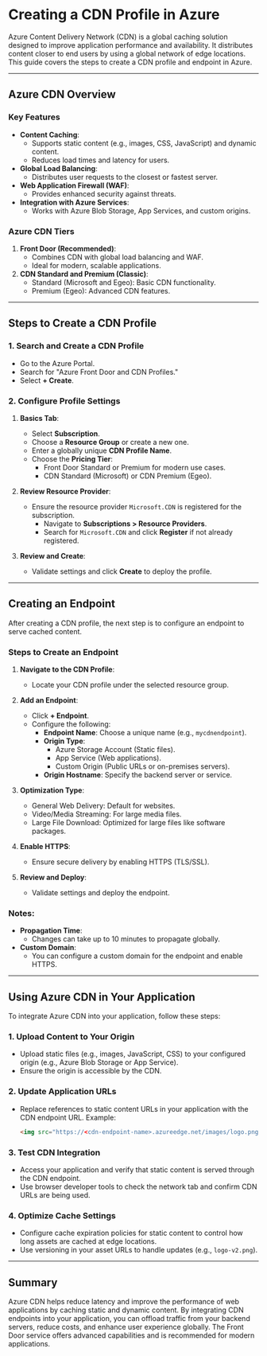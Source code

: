 # Creating a CDN Profile in Azure

Azure Content Delivery Network (CDN) is a global caching solution designed to improve application performance and availability. It distributes content closer to end users by using a global network of edge locations. This guide covers the steps to create a CDN profile and endpoint in Azure.

---

## Azure CDN Overview

### Key Features
- **Content Caching**:
  - Supports static content (e.g., images, CSS, JavaScript) and dynamic content.
  - Reduces load times and latency for users.
- **Global Load Balancing**:
  - Distributes user requests to the closest or fastest server.
- **Web Application Firewall (WAF)**:
  - Provides enhanced security against threats.
- **Integration with Azure Services**:
  - Works with Azure Blob Storage, App Services, and custom origins.

### Azure CDN Tiers
1. **Front Door (Recommended)**:
   - Combines CDN with global load balancing and WAF.
   - Ideal for modern, scalable applications.
2. **CDN Standard and Premium (Classic)**:
   - Standard (Microsoft and Egeo): Basic CDN functionality.
   - Premium (Egeo): Advanced CDN features.

---

## Steps to Create a CDN Profile

### 1. **Search and Create a CDN Profile**
- Go to the Azure Portal.
- Search for "Azure Front Door and CDN Profiles."
- Select **+ Create**.

### 2. **Configure Profile Settings**
1. **Basics Tab**:
   - Select **Subscription**.
   - Choose a **Resource Group** or create a new one.
   - Enter a globally unique **CDN Profile Name**.
   - Choose the **Pricing Tier**:
     - Front Door Standard or Premium for modern use cases.
     - CDN Standard (Microsoft) or CDN Premium (Egeo).

2. **Review Resource Provider**:
   - Ensure the resource provider `Microsoft.CDN` is registered for the subscription.
     - Navigate to **Subscriptions > Resource Providers**.
     - Search for `Microsoft.CDN` and click **Register** if not already registered.

3. **Review and Create**:
   - Validate settings and click **Create** to deploy the profile.

---

## Creating an Endpoint

After creating a CDN profile, the next step is to configure an endpoint to serve cached content.

### Steps to Create an Endpoint

1. **Navigate to the CDN Profile**:
   - Locate your CDN profile under the selected resource group.

2. **Add an Endpoint**:
   - Click **+ Endpoint**.
   - Configure the following:
     - **Endpoint Name**: Choose a unique name (e.g., `mycdnendpoint`).
     - **Origin Type**:
       - Azure Storage Account (Static files).
       - App Service (Web applications).
       - Custom Origin (Public URLs or on-premises servers).
     - **Origin Hostname**: Specify the backend server or service.

3. **Optimization Type**:
   - General Web Delivery: Default for websites.
   - Video/Media Streaming: For large media files.
   - Large File Download: Optimized for large files like software packages.

4. **Enable HTTPS**:
   - Ensure secure delivery by enabling HTTPS (TLS/SSL).

5. **Review and Deploy**:
   - Validate settings and deploy the endpoint.

### Notes:
- **Propagation Time**:
  - Changes can take up to 10 minutes to propagate globally.
- **Custom Domain**:
  - You can configure a custom domain for the endpoint and enable HTTPS.

---

## Using Azure CDN in Your Application

To integrate Azure CDN into your application, follow these steps:

### 1. **Upload Content to Your Origin**
- Upload static files (e.g., images, JavaScript, CSS) to your configured origin (e.g., Azure Blob Storage or App Service).
- Ensure the origin is accessible by the CDN.

### 2. **Update Application URLs**
- Replace references to static content URLs in your application with the CDN endpoint URL.
  Example:
  ```html
  <img src="https://<cdn-endpoint-name>.azureedge.net/images/logo.png" />
  ```

### 3. **Test CDN Integration**
- Access your application and verify that static content is served through the CDN endpoint.
- Use browser developer tools to check the network tab and confirm CDN URLs are being used.

### 4. **Optimize Cache Settings**
- Configure cache expiration policies for static content to control how long assets are cached at edge locations.
- Use versioning in your asset URLs to handle updates (e.g., `logo-v2.png`).

---

## Summary
Azure CDN helps reduce latency and improve the performance of web applications by caching static and dynamic content. By integrating CDN endpoints into your application, you can offload traffic from your backend servers, reduce costs, and enhance user experience globally. The Front Door service offers advanced capabilities and is recommended for modern applications.
 